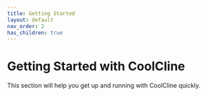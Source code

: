 ```yaml
---
title: Getting Started
layout: default
nav_order: 2
has_children: true
---
```


# Getting Started with CoolCline

This section will help you get up and running with CoolCline quickly.
